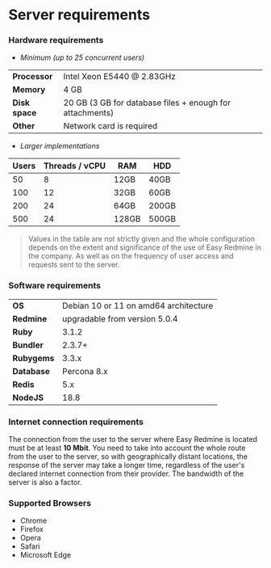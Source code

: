 # Server requirements

### Hardware requirements

- _Minimum (up to 25 concurrent users)_

|                |                                                          |
|----------------|----------------------------------------------------------|
| **Processor**  | Intel Xeon E5440 @ 2.83GHz                               |
| **Memory**     | 4 GB                                                     |
| **Disk space** | 20 GB (3 GB for database files + enough for attachments) |
| **Other**      | Network card is required                                 |

- _Larger implementations_

| Users | Threads / vCPU | RAM   | HDD   |
|-------|----------------|-------|-------|
| 50    | 8              | 12GB  | 40GB  |
| 100   | 12             | 32GB  | 60GB  |
| 200   | 24             | 64GB  | 200GB |
| 500   | 24             | 128GB | 500GB |

> Values in the table are not strictly given and the whole configuration depends on the extent and significance of the
> use of Easy Redmine in the company. As well as on the frequency of user access and requests sent to the server.

### Software requirements

|              |                                       |
|--------------|---------------------------------------|
| **OS**       | Debian 10 or 11 on amd64 architecture |
| **Redmine**  | upgradable from version 5.0.4         |
| **Ruby**     | 3.1.2                                 |
| **Bundler**  | 2.3.7+                                |
| **Rubygems** | 3.3.x                                 |
| **Database** | Percona 8.x                           |
| **Redis**    | 5.x                                   |
| **NodeJS**   | 18.8                                  |

### Internet connection requirements

The connection from the user to the server where Easy Redmine is located must be at least **10 Mbit**. You need to take
into
account the whole route from the user to the server, so with geographically distant locations, the response of the
server may take a longer time, regardless of the user's declared internet connection from their provider. The bandwidth
of the server is also a factor.

### Supported Browsers

- Chrome
- Firefox
- Opera
- Safari
- Microsoft Edge
